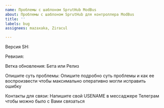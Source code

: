 ```yaml
---
name: Проблемы с шаблоном SprutHub ModBus
about: Проблемы с шаблоном SprutHub для контроллера ModBus
title: ''
labels: bug
assignees: mazaxaka, Ziracul

---
```


Версия SH: 

Ревизия:

Ветка обновления: Бета или Релиз

Опишите суть проблемы: Опишите подробно суть проблемы и как ее воспроизвести чтобы максимально оперативно могли исправить ошибку

Контакты для связи: Напишите свой USENAME в мессаджере Телеграм чтобы можно было с Вами связаться
